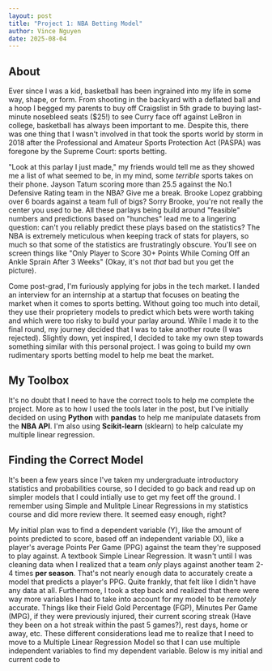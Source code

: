 ```yaml
---
layout: post
title: "Project 1: NBA Betting Model"
author: Vince Nguyen
date: 2025-08-04
---
```


## About

Ever since I was a kid, basketball has been ingrained into my life in some way, shape, or form. From shooting in the backyard with a deflated ball and a hoop I begged my parents to buy off Craigslist in 5th grade to buying last-minute nosebleed seats ($25!) to see Curry face off against LeBron in college, basketball has always been important to me. Despite this, there was one thing that I wasn't involved in that took the sports world by storm in 2018 after the Professional and Amateur Sports Protection Act (PASPA) was foregone by the Supreme Court: sports betting.

"Look at this parlay I just made," my friends would tell me as they showed me a list of what seemed to be, in my mind, some _terrible_ sports takes on their phone. Jayson Tatum scoring more than 25.5 against the No.1 Defensive Rating team in the NBA? Give me a break. Brooke Lopez grabbing over 6 boards against a team full of bigs? Sorry Brooke, you're not really the center you used to be. All these parlays being build around "feasible" numbers and predictions based on "hunches" lead me to a lingering question: can't you reliably predict these plays based on the statistics? The NBA is extremely meticulous when keeping track of stats for players, so much so that some of the statistics are frustratingly obscure. You'll see on screen things like "Only Player to Score 30+ Points While Coming Off an Ankle Sprain After 3 Weeks" (Okay, it's not *that* bad but you get the picture).

Come post-grad, I'm furiously applying for jobs in the tech market. I landed an interview for an internship at a startup that focuses on beating the market when it comes to sports betting. Without going too much into detail, they use their proprietery models to predict which bets were worth taking and which were too risky to build your parlay around. While I made it to the final round, my journey decided that I was to take another route (I was rejected). Slightly down, yet inspired, I decided to take my own step towards something similar with this personal project. I was going to build my own rudimentary sports betting model to help me beat the market.

## My Toolbox

It's no doubt that I need to have the correct tools to help me complete the project. More as to how I used the tools later in the post, but I've initially decided on using **Python** with **pandas** to help me manipulate datasets from the **NBA API**. I'm also using **Scikit-learn** (sklearn) to help calculate my multiple linear regression.

## Finding the Correct Model

It's been a few years since I've taken my undergraduate introductory statistics and probabilities course, so I decided to go back and read up on simpler models that I could intially use to get my feet off the ground. I remember using Simple and Mulitple Linear Regressions in my statistics course and did more review there. It seemed easy enough, right?

My initial plan was to find a dependent variable (Y), like the amount of points predicted to score, based off an independent variable (X), like a player's average Points Per Game (PPG) against the team they're supposed to play against. A textbook Simple Linear Regression. It wasn't until I was cleaning data when I realized that a team *only* plays against another team 2-4 times **per season**. That's not nearly enough data to accurately create a model that predicts a player's PPG. Quite frankly, that felt like I didn't have any data at all. Furthermore, I took a step back and realized that there were way more variables I had to take into account for my model to be *remotely* accurate. Things like their Field Gold Percentage (FGP), Minutes Per Game (MPG), if they were previously injured, their current scoring streak (Have they been on a hot streak within the past 5 games?), rest days, home or away, etc. These different considerations lead me to realize that I need to move to a Multiple Linear Regression Model so that I can use multiple independent variables to find my dependent variable. Below is my initial and current code to 